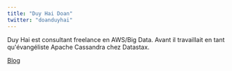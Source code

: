 ```yaml
---
title: "Duy Hai Doan"
twitter: "doanduyhai"
---
```


Duy Hai est consultant freelance en AWS/Big Data. Avant il travaillait
en tant qu'évangéliste Apache Cassandra chez Datastax.

[Blog](http://www.doanduyhai.com/blog/)
